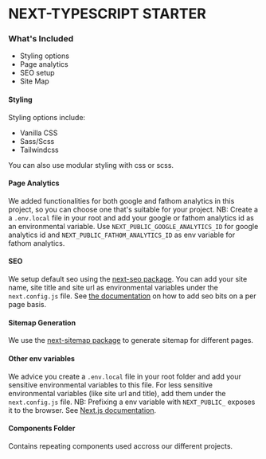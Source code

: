 # NEXT-TYPESCRIPT STARTER

### What's Included

- Styling options
- Page analytics
- SEO setup
- Site Map

#### Styling

Styling options include:

- Vanilla CSS
- Sass/Scss
- Tailwindcss

You can also use modular styling with css or scss.

#### Page Analytics

We added functionalities for both google and fathom analytics in this project, so you can choose one that's suitable for your project.
NB: Create a a `.env.local` file in your root and add your google or fathom analytics id as an environmental variable. Use `NEXT_PUBLIC_GOOGLE_ANALYTICS_ID` for google analytics id and `NEXT_PUBLIC_FATHOM_ANALYTICS_ID` as env variable for fathom analytics.

#### SEO

We setup default seo using the [next-seo package](https://github.com/garmeeh/next-seo). You can add your site name, site title and site url as environmental variables under the `next.config.js` file. See [the documentation](https://github.com/garmeeh/next-seo) on how to add seo bits on a per page basis.

#### Sitemap Generation

We use the [next-sitemap package](https://www.npmjs.com/package/next-sitemap) to generate sitemap for different pages.

#### Other env variables

We advice you create a `.env.local` file in your root folder and add your sensitive environmental variables to this file. For less sensitive environmental variables (like site url and title), add them under the `next.config.js` file.
NB: Prefixing a env variable with `NEXT_PUBLIC_` exposes it to the browser. See [Next.js documentation](https://nextjs.org/docs/basic-features/environment-variables#exposing-environment-variables-to-the-browser).

#### Components Folder

Contains repeating components used accross our different projects.
